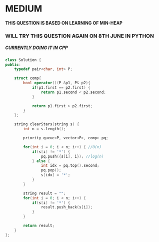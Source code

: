 # MEDIUM

#### THIS QUESTION IS BASED ON LEARNING OF MIN-HEAP 

### WILL TRY THIS QUESTION AGAIN ON 8TH JUNE IN PYTHON
##### CURRENTLY DOING IT IN CPP

```CPP
class Solution {
public:
    typedef pair<char, int> P;

    struct comp{
        bool operator()(P &p1, P& p2){
            if(p1.first == p2.first) {
                return p1.second < p2.second;
            }

            return p1.first > p2.first;
        }
    };

    string clearStars(string s) {
        int n = s.length();

        priority_queue<P, vector<P>, comp> pq;

        for(int i = 0; i < n; i++) { //O(n)
            if(s[i] != '*') {
                pq.push({s[i], i}); //log(n)
            } else {
                int idx = pq.top().second;
                pq.pop();
                s[idx] = '*';
            }
        }

        string result = "";
        for(int i = 0; i < n; i++) {
            if(s[i] != '*') {
                result.push_back(s[i]);
            }
        }

        return result;
    }
};
```
